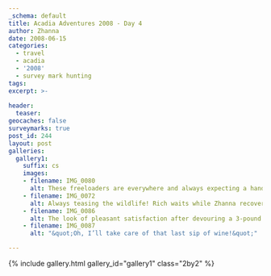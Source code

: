```yaml
---
_schema: default
title: Acadia Adventures 2008 - Day 4
author: Zhanna
date: 2008-06-15
categories:
  - travel
  - acadia
  - '2008'
  - survey mark hunting
tags:
excerpt: >- 
  
header:
  teaser:
geocaches: false
surveymarks: true
post_id: 244
layout: post
galleries:
  gallery1:
    suffix: cs
    images:
    - filename: IMG_0080
      alt: These freeloaders are everywhere and always expecting a handout! Along Cadillac Mountain Road.
    - filename: IMG_0072
      alt: Always teasing the wildlife! Rich waits while Zhanna recovers a survey mark along Cadillac Mountain Road.
    - filename: IMG_0086
      alt: The look of pleasant satisfaction after devouring a 3-pound lobster at Beal’s Lobster Pound.
    - filename: IMG_0087
      alt: "&quot;Oh, I’ll take care of that last sip of wine!&quot;"      

---
```


{% include gallery.html gallery_id="gallery1" class="2by2" %}